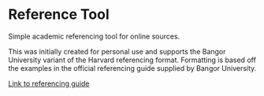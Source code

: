 # Reference Tool

Simple academic referencing tool for online sources.

This was initially created for personal use and supports the Bangor University variant of the Harvard referencing format.
Formatting is based off the examples in the official referencing guide supplied by Bangor University.

[Link to referencing guide](https://www.bangor.ac.uk/library/help/documents/harvardreferencingguide.pdf)
